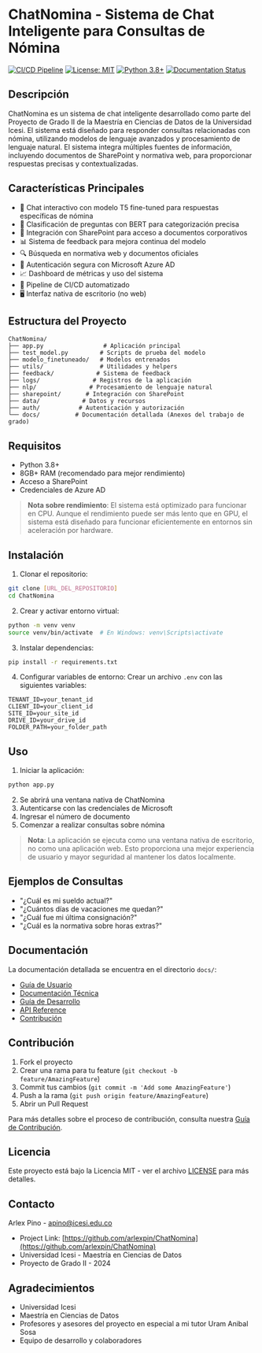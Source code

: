 # ChatNomina - Sistema de Chat Inteligente para Consultas de Nómina

[![CI/CD Pipeline](https://github.com/arlexpin/ChatNomina/actions/workflows/ci.yml/badge.svg)](https://github.com/arlexpin/ChatNomina/actions/workflows/ci.yml)
[![License: MIT](https://img.shields.io/badge/License-MIT-yellow.svg)](https://opensource.org/licenses/MIT)
[![Python 3.8+](https://img.shields.io/badge/python-3.8+-blue.svg)](https://www.python.org/downloads/)
[![Documentation Status](https://readthedocs.org/projects/chatnomina/badge/?version=latest)](https://chatnomina.readthedocs.io/en/latest/?badge=latest)

## Descripción

ChatNomina es un sistema de chat inteligente desarrollado como parte del Proyecto de Grado II de la Maestría en Ciencias de Datos de la Universidad Icesi. El sistema está diseñado para responder consultas relacionadas con nómina, utilizando modelos de lenguaje avanzados y procesamiento de lenguaje natural. El sistema integra múltiples fuentes de información, incluyendo documentos de SharePoint y normativa web, para proporcionar respuestas precisas y contextualizadas.

## Características Principales

- 💬 Chat interactivo con modelo T5 fine-tuned para respuestas específicas de nómina
- 🧠 Clasificación de preguntas con BERT para categorización precisa
- 📁 Integración con SharePoint para acceso a documentos corporativos
- 📊 Sistema de feedback para mejora continua del modelo
- 🔍 Búsqueda en normativa web y documentos oficiales
- 🔐 Autenticación segura con Microsoft Azure AD
- 📈 Dashboard de métricas y uso del sistema
- 🔄 Pipeline de CI/CD automatizado
- 🖥️ Interfaz nativa de escritorio (no web)

## Estructura del Proyecto

```
ChatNomina/
├── app.py                 # Aplicación principal
├── test_model.py         # Scripts de prueba del modelo
├── modelo_finetuneado/   # Modelos entrenados
├── utils/                # Utilidades y helpers
├── feedback/            # Sistema de feedback
├── logs/               # Registros de la aplicación
├── nlp/               # Procesamiento de lenguaje natural
├── sharepoint/       # Integración con SharePoint
├── data/            # Datos y recursos
├── auth/           # Autenticación y autorización
└── docs/          # Documentación detallada (Anexos del trabajo de grado)
```

## Requisitos

- Python 3.8+
- 8GB+ RAM (recomendado para mejor rendimiento)
- Acceso a SharePoint
- Credenciales de Azure AD

> **Nota sobre rendimiento**: El sistema está optimizado para funcionar en CPU. Aunque el rendimiento puede ser más lento que en GPU, el sistema está diseñado para funcionar eficientemente en entornos sin aceleración por hardware.

## Instalación

1. Clonar el repositorio:

```bash
git clone [URL_DEL_REPOSITORIO]
cd ChatNomina
```

2. Crear y activar entorno virtual:

```bash
python -m venv venv
source venv/bin/activate  # En Windows: venv\Scripts\activate
```

3. Instalar dependencias:

```bash
pip install -r requirements.txt
```

4. Configurar variables de entorno:
   Crear un archivo `.env` con las siguientes variables:

```env
TENANT_ID=your_tenant_id
CLIENT_ID=your_client_id
SITE_ID=your_site_id
DRIVE_ID=your_drive_id
FOLDER_PATH=your_folder_path
```

## Uso

1. Iniciar la aplicación:

```bash
python app.py
```

2. Se abrirá una ventana nativa de ChatNomina
3. Autenticarse con las credenciales de Microsoft
4. Ingresar el número de documento
5. Comenzar a realizar consultas sobre nómina

> **Nota**: La aplicación se ejecuta como una ventana nativa de escritorio, no como una aplicación web. Esto proporciona una mejor experiencia de usuario y mayor seguridad al mantener los datos localmente.

## Ejemplos de Consultas

- "¿Cuál es mi sueldo actual?"
- "¿Cuántos días de vacaciones me quedan?"
- "¿Cuál fue mi última consignación?"
- "¿Cuál es la normativa sobre horas extras?"

## Documentación

La documentación detallada se encuentra en el directorio `docs/`:

- [Guía de Usuario](docs/user_guide/user_guide.md)
- [Documentación Técnica](docs/technical/architecture.md)
- [Guía de Desarrollo](docs/technical/development.md)
- [API Reference](docs/api.md)
- [Contribución](docs/contributing.md)

## Contribución

1. Fork el proyecto
2. Crear una rama para tu feature (`git checkout -b feature/AmazingFeature`)
3. Commit tus cambios (`git commit -m 'Add some AmazingFeature'`)
4. Push a la rama (`git push origin feature/AmazingFeature`)
5. Abrir un Pull Request

Para más detalles sobre el proceso de contribución, consulta nuestra [Guía de Contribución](docs/contributing.md).

## Licencia

Este proyecto está bajo la Licencia MIT - ver el archivo [LICENSE](LICENSE) para más detalles.

## Contacto

Arlex Pino - apino@icesi.edu.co

- Project Link: [https://github.com/arlexpin/ChatNomina](https://github.com/arlexpin/ChatNomina)
- Universidad Icesi - Maestría en Ciencias de Datos
- Proyecto de Grado II - 2024

## Agradecimientos

- Universidad Icesi
- Maestría en Ciencias de Datos
- Profesores y asesores del proyecto en especial a mi tutor Uram Anibal Sosa
- Equipo de desarrollo y colaboradores
